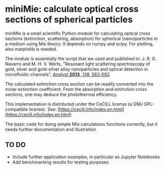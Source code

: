 # miniMie: calculate optical cross sections of spherical particles

miniMie is a small scientific Python module for calculating optical cross sections (extinction, scattering, absorption) for spherical (nano)particles in a medium using Mie theory. It depends on numpy and scipy. For plotting, also matplotlib is needed.

The module is essentially the script that we used and published in:
J. R. G. Navarro and M. H. V. Werts, "Resonant light scattering spectroscopy of gold, silver and gold-silver alloy nanoparticles and optical detection in microfluidic channels", [*Analyst* **2013**, *138*, 583-592](https://dx.doi.org/10.1039/c2an36135c).

The calculated extinction cross section can be readily converted into the molar extinction coefficient. From the absorption and extinction cross sections, one may deduce the photothermal efficiency.

This implementation is distributed under the CeCILL license (a GNU GPL-compatible license). See: [https://cecill.info/index.en.html](https://cecill.info/index.en.html)

The basic code for doing simple Mie calculations functions correctly, but it needs further documentation and illustration.

## TO DO

* Include further application examples, in particular as Jupyter Notebooks
* Add benchmarking results for testing purposes

